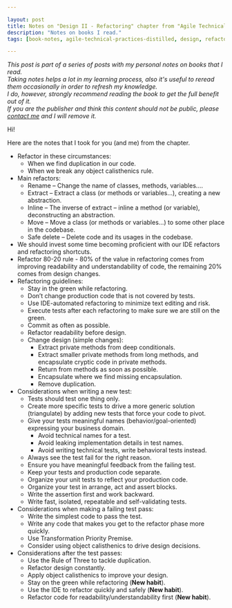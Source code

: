 ```yaml
---

layout: post
title: Notes on "Design II - Refactoring" chapter from "Agile Technical Practices Distilled" book
description: "Notes on books I read."
tags: [book-notes, agile-technical-practices-distilled, design, refactoring]

---
```


_This post is part of a series of posts with my personal notes on books that I read.
<br />
Taking notes helps a lot in my learning process, also it's useful to reread them occasionally in order to refresh my knowledge.
<br />
I do, however, strongly recommend reading the book to get the full benefit out of it.
<br />
If you are the publisher and think this content should not be public, please [contact me](/about) and I will remove it._

Hi!

Here are the notes that I took for you (and me) from the chapter.

* Refactor in these circumstances:
  * When we find duplication in our code.
  * When we break any object calisthenics rule.
* Main refactors:
  * Rename – Change the name of classes, methods, variables….
  * Extract – Extract a class (or methods or variables…), creating a new abstraction.
  * Inline – The inverse of extract – inline a method (or variable), deconstructing an abstraction.
  * Move – Move a class (or methods or variables…) to some other place in the codebase.
  * Safe delete – Delete code and its usages in the codebase.
* We should invest some time becoming proficient with our IDE refactors and refactoring shortcuts.  
* Refactor 80-20 rule - 80% of the value in refactoring comes from improving readability and understandability of code, the remaining 20% comes from design changes.
* Refactoring guidelines:
  * Stay in the green while refactoring.
  * Don’t change production code that is not covered by tests.
  * Use IDE-automated refactoring to minimize text editing and risk.
  * Execute tests after each refactoring to make sure we are still on the green.
  * Commit as often as possible.
  * Refactor readability before design.
  * Change design (simple changes):
    * Extract private methods from deep conditionals.
    * Extract smaller private methods from long methods, and encapsulate cryptic code in private methods.
    * Return from methods as soon as possible.
    * Encapsulate where we find missing encapsulation.
    * Remove duplication. 
* Considerations when writing a new test:
  * Tests should test one thing only.
  * Create more specific tests to drive a more generic solution (triangulate) by adding new tests that force your code to pivot.
  * Give your tests meaningful names (behavior/goal-oriented) expressing your business domain.
     * Avoid technical names for a test.
     * Avoid leaking implementation details in test names.
     * Avoid writing technical tests, write behavioral tests instead.
  * Always see the test fail for the right reason.
  * Ensure you have meaningful feedback from the failing test.
  * Keep your tests and production code separate.
  * Organize your unit tests to reflect your production code.
  * Organize your test in arrange, act and assert blocks.
  * Write the assertion first and work backward.
  * Write fast, isolated, repeatable and self-validating tests.
* Considerations when making a failing test pass:
  * Write the simplest code to pass the test.
  * Write any code that makes you get to the refactor phase more quickly.
  * Use Transformation Priority Premise.
  * Consider using object calisthenics to drive design decisions.
* Considerations after the test passes:
  * Use the Rule of Three to tackle duplication.
  * Refactor design constantly.
  * Apply object calisthenics to improve your design.
  * Stay on the green while refactoring (**New habit**).
  * Use the IDE to refactor quickly and safely (**New habit**).
  * Refactor code for readability/understandability first (**New habit**).